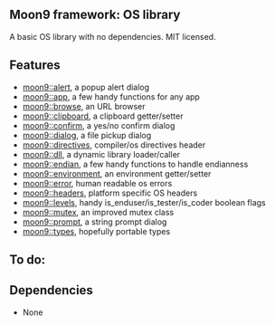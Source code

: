 ## Moon9 framework: OS library
A basic OS library with no dependencies. MIT licensed.

## Features
- [moon9::alert](https://github.com/r-lyeh/moon9/tree/master/src/moon9/os/alert), a popup alert dialog
- [moon9::app](https://github.com/r-lyeh/moon9/tree/master/src/moon9/os/app), a few handy functions for any app
- [moon9::browse](https://github.com/r-lyeh/moon9/tree/master/src/moon9/os/browse), an URL browser
- [moon9::clipboard](https://github.com/r-lyeh/moon9/tree/master/src/moon9/os/levels/clipboard), a clipboard getter/setter
- [moon9::confirm](https://github.com/r-lyeh/moon9/tree/master/src/moon9/os/confirm), a yes/no confirm dialog
- [moon9::dialog](https://github.com/r-lyeh/moon9/tree/master/src/moon9/os/dialog), a file pickup dialog
- [moon9::directives](https://github.com/r-lyeh/moon9/tree/master/src/moon9/os/endian/directives), compiler/os directives header
- [moon9::dll](https://github.com/r-lyeh/moon9/tree/master/src/moon9/os/dll), a dynamic library loader/caller
- [moon9::endian](https://github.com/r-lyeh/moon9/tree/master/src/moon9/os/endian), a few handy functions to handle endianness
- [moon9::environment](https://github.com/r-lyeh/moon9/tree/master/src/moon9/os/levels/environment), an environment getter/setter
- [moon9::error](https://github.com/r-lyeh/moon9/tree/master/src/moon9/os/error), human readable os errors
- [moon9::headers](https://github.com/r-lyeh/moon9/tree/master/src/moon9/os/headers), platform specific OS headers
- [moon9::levels](https://github.com/r-lyeh/moon9/tree/master/src/moon9/os/levels), handy is_enduser/is_tester/is_coder boolean flags
- [moon9::mutex](https://github.com/r-lyeh/moon9/tree/master/src/moon9/os/mutex), an improved mutex class
- [moon9::prompt](https://github.com/r-lyeh/moon9/tree/master/src/moon9/os/prompt), a string prompt dialog
- [moon9::types](https://github.com/r-lyeh/moon9/tree/master/src/moon9/os/endian/types), hopefully portable types

## To do:

## Dependencies
- None
